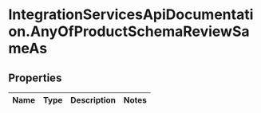 # IntegrationServicesApiDocumentation.AnyOfProductSchemaReviewSameAs

## Properties
Name | Type | Description | Notes
------------ | ------------- | ------------- | -------------
